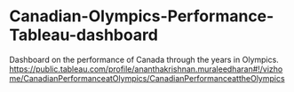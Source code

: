 # Canadian-Olympics-Performance-Tableau-dashboard
Dashboard on the performance of Canada through the years in Olympics.
https://public.tableau.com/profile/ananthakrishnan.muraleedharan#!/vizhome/CanadianPerformanceatOlympics/CanadianPerformanceattheOlympics
